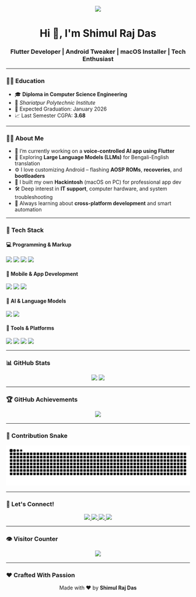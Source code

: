 

<p align="center">
  <img src="https://capsule-render.vercel.app/api?type=waving&color=0:7F7FD5,50:86A8E7,100:91EAE4&height=250&section=header&text=Shimul%20Raj%20Das&fontSize=40&fontColor=ffffff&desc=Flutter%20Dev%20|%20Android%20Tweaker%20|%20macOS%20Installer&descSize=20&descAlignY=70" />
</p>

<h1 align="center">Hi 👋, I'm Shimul Raj Das</h1>
<h3 align="center">Flutter Developer | Android Tweaker | macOS Installer | Tech Enthusiast</h3>

---

### 🧑‍🎓 Education
- 🎓 **Diploma in Computer Science Engineering**
- 🏫 *Shariatpur Polytechnic Institute*
- 📅 Expected Graduation: January 2026
- 📈 Last Semester CGPA: **3.68**

---

### 🧑‍💻 About Me

- 🔭 I’m currently working on a **voice-controlled AI app using Flutter**
- 🧠 Exploring **Large Language Models (LLMs)** for Bengali-English translation
- ⚙️ I love customizing Android – flashing **AOSP ROMs**, **recoveries**, and **bootloaders**
- 🍏 I built my own **Hackintosh** (macOS on PC) for professional app dev
- 🛠️ Deep interest in **IT support**, computer hardware, and system troubleshooting
- 🌱 Always learning about **cross-platform development** and smart automation

---

### 💼 Tech Stack

#### 💻 Programming & Markup
<p>
  <img src="https://img.shields.io/badge/Dart-0175C2?style=for-the-badge&logo=dart&logoColor=white"/>
  <img src="https://img.shields.io/badge/Java-ED8B00?style=for-the-badge&logo=java&logoColor=white"/>
  <img src="https://img.shields.io/badge/C-00599C?style=for-the-badge&logo=c&logoColor=white"/>
  <img src="https://img.shields.io/badge/Bash-4EAA25?style=for-the-badge&logo=gnu-bash&logoColor=white"/>
</p>

#### 📱 Mobile & App Development
<p>
  <img src="https://img.shields.io/badge/Flutter-02569B?style=for-the-badge&logo=flutter&logoColor=white"/>
  <img src="https://img.shields.io/badge/Firebase-FFCA28?style=for-the-badge&logo=firebase&logoColor=black"/>
  <img src="https://img.shields.io/badge/FlutterFlow-333333?style=for-the-badge&logo=flutter&logoColor=white"/>
</p>

#### 🧠 AI & Language Models
<p>
  <img src="https://img.shields.io/badge/GPT%20API-000000?style=for-the-badge&logo=openai&logoColor=white"/>
  <img src="https://img.shields.io/badge/LLM%20Apps-blueviolet?style=for-the-badge"/>
</p>

#### 🧰 Tools & Platforms
<p>
  <img src="https://img.shields.io/badge/VS%20Code-007ACC?style=for-the-badge&logo=visual-studio-code&logoColor=white"/>
  <img src="https://img.shields.io/badge/Android%20Studio-3DDC84?style=for-the-badge&logo=android-studio&logoColor=white"/>
  <img src="https://img.shields.io/badge/GitHub-181717?style=for-the-badge&logo=github&logoColor=white"/>
  <img src="https://img.shields.io/badge/macOS-black?style=for-the-badge&logo=apple&logoColor=white"/>
</p>

---

### 📊 GitHub Stats

<p align="center">
  <img src="https://github-readme-stats.vercel.app/api?username=Shimulraj0&show_icons=true&theme=radical" height="180"/>
  <img src="https://github-readme-stats.vercel.app/api/top-langs/?username=Shimulraj0&layout=compact&theme=radical" height="180"/>
</p>

---

### 🏆 GitHub Achievements

<p align="center">
  <img src="https://github-profile-trophy.vercel.app/?username=Shimulraj0&theme=algolia&margin-w=10&column=7"/>
</p>

---

### 🐍 Contribution Snake

<p align="center">
  <img src="https://raw.githubusercontent.com/Shimulraj0/Shimulraj0/output/github-contribution-grid-snake.svg"/>
</p>

---

### 🔗 Let's Connect!

<p align="center">
  <a href="https://www.linkedin.com/in/shimul-raj-das-587847369" target="_blank">
    <img src="https://img.shields.io/badge/LinkedIn-blue?style=for-the-badge&logo=linkedin&logoColor=white"/>
  </a>
  <a href="mailto:shimulrajdas001@gmail.com">
    <img src="https://img.shields.io/badge/Gmail-red?style=for-the-badge&logo=gmail&logoColor=white"/>
  </a>
  <a href="tel:+8801575204054">
    <img src="https://img.shields.io/badge/Phone-Call%20Now-brightgreen?style=for-the-badge"/>
  </a>
  <a href="https://drive.google.com/file/d/your_resume_link_here/view">
    <img src="https://img.shields.io/badge/Resume-Download-orange?style=for-the-badge"/>
  </a>
</p>

---

### 👁️ Visitor Counter

<p align="center">
  <img src="https://komarev.com/ghpvc/?username=Shimulraj0&label=Profile%20Views&color=0e75b6&style=flat-square"/>
</p>

---

### ❤️ Crafted With Passion

<p align="center">Made with ❤️ by <b>Shimul Raj Das</b></p>